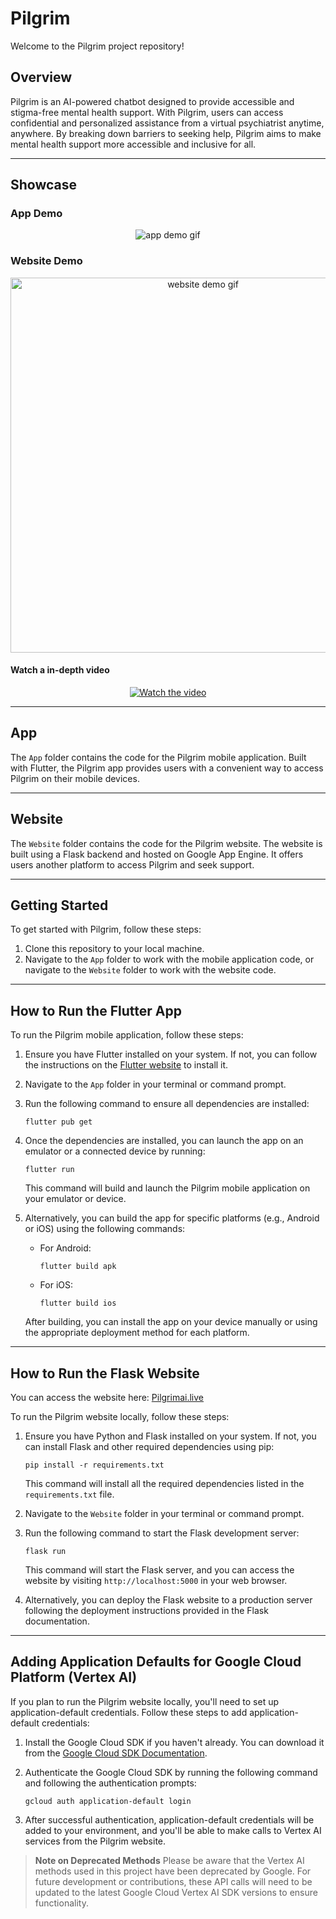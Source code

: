 # Pilgrim

Welcome to the Pilgrim project repository\!

## Overview

Pilgrim is an AI-powered chatbot designed to provide accessible and stigma-free mental health support. With Pilgrim, users can access confidential and personalized assistance from a virtual psychiatrist anytime, anywhere. By breaking down barriers to seeking help, Pilgrim aims to make mental health support more accessible and inclusive for all.

-----

## Showcase

### App Demo
<p align="center">
  <img src="media/app-demo.gif" alt="app demo gif">
</p>

### Website Demo
<p align="center">
  <img src="media/website-demo.gif" width="600" alt="website demo gif">
</p>

#### Watch a in-depth video
<p align="center">
  <a href="https://www.youtube.com/watch?v=KlggvOtgwVk" target="_blank">
    <img src="https://img.youtube.com/vi/KlggvOtgwVk/0.jpg" alt="Watch the video" />
  </a>
</p>

-----

## App

The `App` folder contains the code for the Pilgrim mobile application. Built with Flutter, the Pilgrim app provides users with a convenient way to access Pilgrim on their mobile devices.

-----

## Website

The `Website` folder contains the code for the Pilgrim website. The website is built using a Flask backend and hosted on Google App Engine. It offers users another platform to access Pilgrim and seek support.

-----

## Getting Started

To get started with Pilgrim, follow these steps:

1.  Clone this repository to your local machine.
2.  Navigate to the `App` folder to work with the mobile application code, or navigate to the `Website` folder to work with the website code.

-----

## How to Run the Flutter App

To run the Pilgrim mobile application, follow these steps:

1.  Ensure you have Flutter installed on your system. If not, you can follow the instructions on the [Flutter website](https://flutter.dev/docs/get-started/install) to install it.

2.  Navigate to the `App` folder in your terminal or command prompt.

3.  Run the following command to ensure all dependencies are installed:

    ```
    flutter pub get
    ```

4.  Once the dependencies are installed, you can launch the app on an emulator or a connected device by running:

    ```
    flutter run
    ```

    This command will build and launch the Pilgrim mobile application on your emulator or device.

5.  Alternatively, you can build the app for specific platforms (e.g., Android or iOS) using the following commands:

      * For Android:
        ```
        flutter build apk
        ```
      * For iOS:
        ```
        flutter build ios
        ```

    After building, you can install the app on your device manually or using the appropriate deployment method for each platform.

-----

## How to Run the Flask Website

You can access the website here: [Pilgrimai.live](https://pilgrimai.live)

To run the Pilgrim website locally, follow these steps:

1.  Ensure you have Python and Flask installed on your system. If not, you can install Flask and other required dependencies using pip:

    ```
    pip install -r requirements.txt
    ```

    This command will install all the required dependencies listed in the `requirements.txt` file.

2.  Navigate to the `Website` folder in your terminal or command prompt.

3.  Run the following command to start the Flask development server:

    ```
    flask run
    ```

    This command will start the Flask server, and you can access the website by visiting `http://localhost:5000` in your web browser.

4.  Alternatively, you can deploy the Flask website to a production server following the deployment instructions provided in the Flask documentation.

-----

## Adding Application Defaults for Google Cloud Platform (Vertex AI)

If you plan to run the Pilgrim website locally, you'll need to set up application-default credentials. Follow these steps to add application-default credentials:

1.  Install the Google Cloud SDK if you haven't already. You can download it from the [Google Cloud SDK Documentation](https://cloud.google.com/sdk/docs/install).

2.  Authenticate the Google Cloud SDK by running the following command and following the authentication prompts:

    ```
    gcloud auth application-default login
    ```

3.  After successful authentication, application-default credentials will be added to your environment, and you'll be able to make calls to Vertex AI services from the Pilgrim website.

> **Note on Deprecated Methods**
> Please be aware that the Vertex AI methods used in this project have been deprecated by Google. For future development or contributions, these API calls will need to be updated to the latest Google Cloud Vertex AI SDK versions to ensure functionality.
